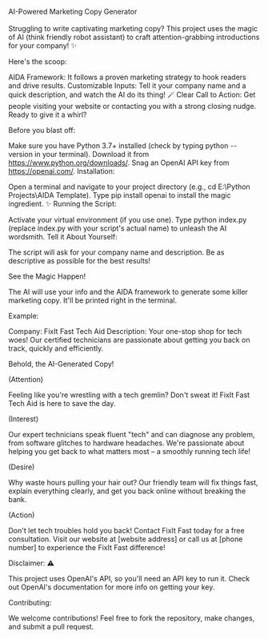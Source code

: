 AI-Powered Marketing Copy Generator
<br>
<br>
Struggling to write captivating marketing copy?   This project uses the magic of AI (think friendly robot assistant) to craft attention-grabbing introductions for your company!  ✨

Here's the scoop:

AIDA Framework: It follows a proven marketing strategy to hook readers and drive results.
Customizable Inputs: Tell it your company name and a quick description, and watch the AI do its thing! 🪄
Clear Call to Action: Get people visiting your website or contacting you with a strong closing nudge.
Ready to give it a whirl?

Before you blast off:

Make sure you have Python 3.7+ installed (check by typing python --version in your terminal). Download it from https://www.python.org/downloads/.
Snag an OpenAI API key from https://openai.com/.
Installation:

Open a terminal and navigate to your project directory (e.g., cd E:\Python Projects\AIDA Template).
Type pip install openai to install the magic ingredient. ✨
Running the Script:

Activate your virtual environment (if you use one).
Type python index.py (replace index.py with your script's actual name) to unleash the AI wordsmith.
Tell it About Yourself:

The script will ask for your company name and description. Be as descriptive as possible for the best results!

See the Magic Happen!

The AI will use your info and the AIDA framework to generate some killer marketing copy. It'll be printed right in the terminal.

Example:

Company: FixIt Fast Tech Aid
Description: Your one-stop shop for tech woes! Our certified technicians are passionate about getting you back on track, quickly and efficiently.

Behold, the AI-Generated Copy!

(Attention)

Feeling like you're wrestling with a tech gremlin? Don't sweat it! FixIt Fast Tech Aid is here to save the day.

(Interest)

Our expert technicians speak fluent "tech" and can diagnose any problem, from software glitches to hardware headaches. We're passionate about helping you get back to what matters most – a smoothly running tech life!

(Desire)

Why waste hours pulling your hair out? Our friendly team will fix things fast, explain everything clearly, and get you back online without breaking the bank.

(Action)

Don't let tech troubles hold you back! Contact FixIt Fast today for a free consultation. Visit our website at [website address] or call us at [phone number] to experience the FixIt Fast difference!

Disclaimer: ⚠️

This project uses OpenAI's API, so you'll need an API key to run it. Check out OpenAI's documentation for more info on getting your key.

Contributing:

We welcome contributions! Feel free to fork the repository, make changes, and submit a pull request.
